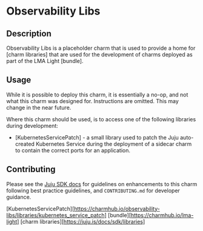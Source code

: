 # Observability Libs

## Description

Observability Libs is a placeholder charm that is used to provide a home for [charm libraries] that
are used for the development of charms deployed as part of the LMA Light [bundle].

## Usage

While it is possible to deploy this charm, it is essentially a no-op, and not what this charm was
designed for. Instructions are omitted. This may change in the near future.

Where this charm should be used, is to access one of the following libraries during development:

- [KubernetesServicePatch] - a small library used to patch the Juju auto-created Kubernetes Service
  during the deployment of a sidecar charm to contain the correct ports for an application.

## Contributing

Please see the [Juju SDK docs](https://juju.is/docs/sdk) for guidelines on enhancements to this
charm following best practice guidelines, and `CONTRIBUTING.md` for developer guidance.

[KubernetesServicePatch][https://charmhub.io/observability-libs/libraries/kubernetes_service_patch]
[bundle][https://charmhub.io/lma-light]
[charm libraries][https://juju.is/docs/sdk/libraries]

